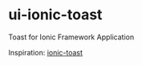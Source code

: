 # ui-ionic-toast
Toast for Ionic Framework Application

Inspiration: [ionic-toast](https://github.com/rajeshwarpatlolla/ionic-toast)
